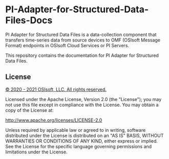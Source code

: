 # PI-Adapter-for-Structured-Data-Files-Docs
PI Adapter for Structured Data Files is a data-collection component that transfers time-series data from source devices to OMF (OSIsoft Message Format) endpoints in OSIsoft Cloud Services or PI Servers.

This repository contains the documentation for PI Adapter for Structured Data Files.

## License

<a href="https://www.osisoft.com/copyright/">© 2020 - 2021 OSIsoft, LLC. All rights reserved.</a>

Licensed under the Apache License, Version 2.0 (the "License"); you may not use this file except in compliance with the License. You may obtain a copy of the License at:

http://www.apache.org/licenses/LICENSE-2.0

Unless required by applicable law or agreed to in writing, software distributed under the License is distributed on an "AS IS" BASIS, WITHOUT WARRANTIES OR CONDITIONS OF ANY KIND, either express or implied. See the License for the specific language governing permissions and limitations under the License.